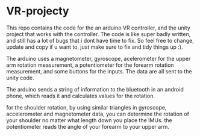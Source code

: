# VR-projecty

This repo contains the code for the an arduino VR controller, and the unity project that works with the controller.
The code is like super badly written, and still has a lot of bugs that i dont have time to fix. So feel free to change, update and copy if u want to, just make sure to fix and tidy things up :).

The arduino uses a magnetometer, gyroscope, acelerometer for the upper arm rotation measurement, a potentiometer for the forearm rotation measurement, and some buttons for the inputs. The data are all sent to the unity code.

The arduino sends a string of information to the bluetooth in an android phone, which reads it and calculates values for the rotation.

for the shoulder rotation, by using similar triangles in gyroscope, accelerometer and magnetometer data, you can determine the rotation of your shoulder no matter what length down you place the IMUs. the potentiometer reads the angle of your forearm to your upper arm.
